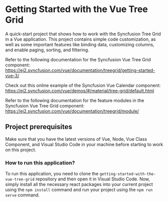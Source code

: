# Getting Started with the Vue Tree Grid

A quick-start project that shows how to work with the Syncfusion Tree Grid in a Vue application. This project contains simple code customization, as well as some important features like binding data, customizing columns, and enable paging, sorting, and filtering.

Refer to the following documentation for the Syncfusion Vue Tree Grid component: 
https://ej2.syncfusion.com/vue/documentation/treegrid/getting-started-vue-3/

Check out this online example of the Syncfusion Vue Calendar component: 
https://ej2.syncfusion.com/vue/demos/#/material/tree-grid/default.html

Refer to the following documentation for the feature modules in the Syncfusion Vue Tree Grid component: 
https://ej2.syncfusion.com/vue/documentation/treegrid/module/


## Project prerequisites

Make sure that you have the latest versions of Vue, Node, Vue Class Component, and Visual Studio Code in your machine before starting to work on this project.

### How to run this application?

To run this application, you need to clone the `getting-started-with-the-vue-tree-grid` repository and then open it in Visual Studio Code. Now, simply install all the necessary react packages into your current project using the `npm install` command and run your project using the `npm run serve` command.
